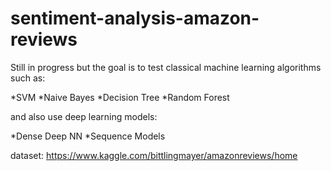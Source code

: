 # sentiment-analysis-amazon-reviews

Still in progress but the goal is to test classical machine learning algorithms such as:

*SVM
*Naive Bayes
*Decision Tree
*Random Forest

and also use deep learning models:

*Dense Deep NN
*Sequence Models

dataset: https://www.kaggle.com/bittlingmayer/amazonreviews/home
